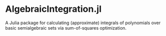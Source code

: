 # AlgebraicIntegration.jl
A Julia package for calculating (approximate) integrals of polynomials over basic semialgebraic sets via sum-of-squares optimization.
